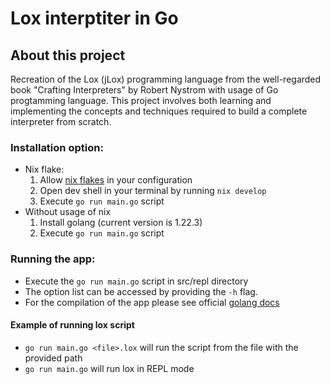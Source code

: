 # Lox interptiter in Go

## About this project

Recreation of the Lox (jLox) programming language from the well-regarded book "Crafting Interpreters" by Robert Nystrom with usage of Go progtamming language. This project involves both learning and implementing the concepts and techniques required to build a complete interpreter from scratch.

### Installation option:

- Nix flake:
  1. Allow [nix flakes](https://nixos.wiki/wiki/Flakes) in your configuration
  2. Open dev shell in your terminal by running `nix develop`
  3. Execute `go run main.go` script
- Without usage of nix
  1. Install golang (current version is 1.22.3)
  2. Execute `go run main.go` script

### Running the app:

- Execute the `go run main.go` script in src/repl directory
- The option list can be accessed by providing the `-h` flag.
- For the compilation of the app please see official [golang docs](https://pkg.go.dev/cmd/go@go1.23.2)

#### Example of running lox script

- `go run main.go <file>.lox` will run the script from the file with the provided path
- `go run main.go` will run lox in REPL mode
